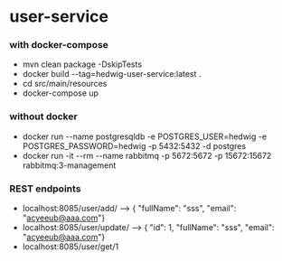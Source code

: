 # user-service

### with docker-compose 
- mvn clean package -DskipTests
- docker build --tag=hedwig-user-service:latest .
- cd src/main/resources
- docker-compose up

### without docker 
- docker run --name postgresqldb -e POSTGRES_USER=hedwig -e POSTGRES_PASSWORD=hedwig -p 5432:5432 -d postgres
- docker run -it --rm --name rabbitmq -p 5672:5672 -p 15672:15672 rabbitmq:3-management

### REST endpoints

- localhost:8085/user/add/  --> { "fullName": "sss", "email": "acyeeub@aaa.com"}
- localhost:8085/user/update/ --> { "id": 1, "fullName": "sss", "email": "acyeeub@aaa.com"}
- localhost:8085/user/get/1


